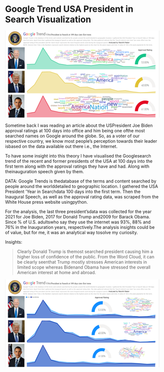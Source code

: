# Google Trend USA President in Search Visualization

![Alt Text](https://github.com/rakshitratan/Google-Trend-USA-President-in-Search-Visualization/blob/main/Insight/Visual_1.png)

Sometime back I was reading an article about the USPresident Joe Biden approval ratings at 100 days into office and him being one ofthe most searched names on Google around the globe. So, as a voter of our respective country, we know most people’s perception towards their leader isbased on the data available out there i.e., the Internet.

To have some insight into this theory I have visualised the Googlesearch trend of the recent and former presidents of the USA at 100 days into the first term along with the approval ratings they have and had. Along with theinauguration speech given by them. 

DATA: Google Trends is thedatabase of the terms and content searched by people around the worlddetailed to geographic location. I gathered the USA President 'Year in Searchdata 100 days into the first term. Then the Inaugural Speech, as well as the approval rating data, was scraped from the White House press website usingpython.


For the analysis, the last three president’sdata was collected for the year 2021 for Joe Biden, 2017 for Donald Trump and2009 for Barack Obama. Since % of U.S. adultswho say they use the internet was 93%, 88% and 76% in the Inauguration years, respectively.The analysis insights could be of value, but for me, it was an analytical way tosolve my curiosity.

Insights: 
> Clearly Donald Trump is themost searched president causing him a higher loss of confidence of the public.
> From the Word Cloud, it can be clearly seenthat Trump mostly stresses American interests in limited scope whereas Bidenand Obama have stressed the overall American interest at home and abroad.

![Alt Text](https://github.com/rakshitratan/Google-Trend-USA-President-in-Search-Visualization/blob/main/Insight/Visual_3.png)

